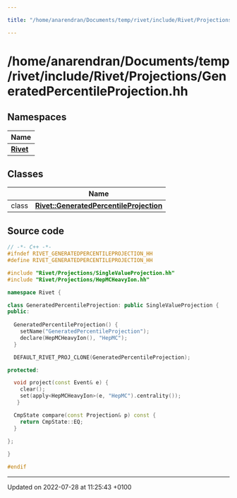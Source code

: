 ```yaml
---

title: "/home/anarendran/Documents/temp/rivet/include/Rivet/Projections/GeneratedPercentileProjection.hh"

---
```


# /home/anarendran/Documents/temp/rivet/include/Rivet/Projections/GeneratedPercentileProjection.hh



## Namespaces

| Name           |
| -------------- |
| **[Rivet](http://example.org/namespaces/namespacerivet/)**  |

## Classes

|                | Name           |
| -------------- | -------------- |
| class | **[Rivet::GeneratedPercentileProjection](http://example.org/classes/classrivet_1_1generatedpercentileprojection/)**  |




## Source code

```cpp
// -*- C++ -*-
#ifndef RIVET_GENERATEDPERCENTILEPROJECTION_HH
#define RIVET_GENERATEDPERCENTILEPROJECTION_HH

#include "Rivet/Projections/SingleValueProjection.hh"
#include "Rivet/Projections/HepMCHeavyIon.hh"

namespace Rivet {

class GeneratedPercentileProjection: public SingleValueProjection {
public:
  
  GeneratedPercentileProjection() {
    setName("GeneratedPercentileProjection");
    declare(HepMCHeavyIon(), "HepMC");
  }

  DEFAULT_RIVET_PROJ_CLONE(GeneratedPercentileProjection);

protected:

  void project(const Event& e) {
    clear();
    set(apply<HepMCHeavyIon>(e, "HepMC").centrality());
   }

  CmpState compare(const Projection& p) const {
    return CmpState::EQ;
  }
  
};

}

#endif
```


-------------------------------

Updated on 2022-07-28 at 11:25:43 +0100
